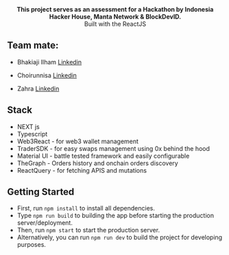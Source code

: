 <div align="center"><strong>This project serves as an assessment for a Hackathon by Indonesia Hacker House, Manta Network & BlockDevID.</strong></div>

<div align="center">Built with the ReactJS</div>

## Team mate:

- Bhakiaji Ilham <a href="https://www.linkedin.com/in/bhaktiaji-ilham-930503245/">Linkedin</a>

- Choirunnisa <a href="https://www.linkedin.com/in/choirunnisa-choirunnisaa">Linkedin</a>

- Zahra <a href="https://id.linkedin.com/in/zahra-sasongko-a08292271">Linkedin</a>

## Stack

- NEXT js
- Typescript
- Web3React - for web3 wallet management
- TraderSDK - for easy swaps management using 0x behind the hood
- Material UI - battle tested framework and easily configurable
- TheGraph - Orders history and onchain orders discovery
- ReactQuery - for fetching APIS and mutations

## Getting Started

- First, run `npm install` to install all dependencies.
- Type `npm run build` to building the app before starting the production server/deployment.
- Then, run `npm start` to start the production server.
- Alternatively, you can run `npm run dev` to build the project for developing purposes.

